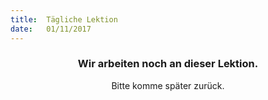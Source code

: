 ```yaml
---
title:  Tägliche Lektion
date:   01/11/2017
---
```


### <center>Wir arbeiten noch an dieser Lektion.</center>
<center>Bitte komme später zurück.</center>